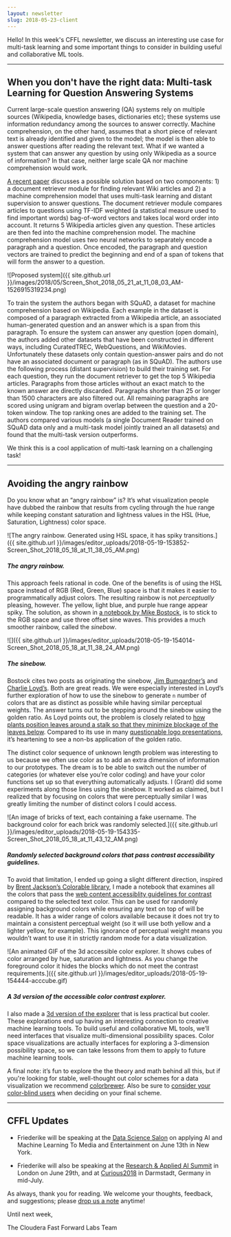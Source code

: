 ```yaml
---
layout: newsletter
slug: 2018-05-23-client
---
```


Hello! In this week's CFFL newsletter, we discuss an interesting use case for multi-task learning and some important things to consider in building useful and collaborative ML tools.

---

## When you don't have the right data: Multi-task Learning for Question Answering Systems

Current large-scale question answering (QA) systems rely on multiple sources
(Wikipedia, knowledge bases, dictionaries etc); these systems use information
redundancy among the sources to answer correctly. Machine comprehension, on the
other hand, assumes that a short piece of relevant text is already identified
and given to the model; the model is then able to answer questions after reading
the relevant text. What if we wanted a system that can answer any question by
using only Wikipedia as a source of information? In that case, neither large scale QA
nor machine comprehension would work.

[A recent paper](https://arxiv.org/abs/1704.00051) discusses a possible solution
based on two components: 1) a document retriever module for finding relevant
Wiki articles and 2) a machine comprehension model that uses multi-task learning
and distant supervision to answer questions. The document retriever module
compares articles to questions using TF-IDF weighted (a statistical measure used
to find important words) bag-of-word vectors and takes local word order into
account. It returns 5 Wikipedia articles given any question. These articles are
then fed into the machine comprehension model. The machine comprehension model
uses two neural networks to separately encode a paragraph and a question. Once
encoded, the paragraph and question vectors are trained to predict the beginning
and end of a span of tokens that will form the answer to a question.

![Proposed system]({{ site.github.url }}/images/2018/05/Screen_Shot_2018_05_21_at_11_08_03_AM-1526915319234.png)

To train the system the authors began with SQuAD, a dataset for machine
comprehension based on Wikipedia. Each example in the dataset is composed of a
paragraph extracted from a Wikipedia article, an associated human-generated
question and an answer which is a span from this paragraph. To ensure the system
can answer any question (open domain), the authors added other datasets that
have been constructed in different ways, including CuratedTREC, WebQuestions, and
WikiMovies. Unfortunately these datasets only contain question-answer pairs and
do not have an associated document or paragraph (as in SQuAD).  The authors use
the following process (distant supervision) to build their training set. For
each question, they run the document retriever to get the top 5 Wikipedia
articles. Paragraphs from those articles without an exact match to the known
answer are directly discarded.  Paragraphs shorter than 25 or longer than 1500
characters are also filtered out. All remaining paragraphs are scored using
unigram and bigram overlap between the question and a 20-token window. The top
ranking ones are added to the training set. The authors compared various models
(a single Document Reader trained on SQuAD data only and a multi-task model
jointly trained an all datasets) and found that the multi-task version
outperforms. 

We think this is a cool application of multi-task learning on a
challenging task!

---

## Avoiding the angry rainbow

Do you know what an “angry rainbow” is? It’s what visualization people have dubbed the rainbow that results from cycling through the hue range while keeping constant saturation and lightness values in the HSL (Hue, Saturation, Lightness) color space.

![The angry rainbow. Generated using HSL space, it has spiky transitions.]({{ site.github.url }}/images/editor_uploads/2018-05-19-153852-Screen_Shot_2018_05_18_at_11_38_05_AM.png)

##### The angry rainbow.

This approach feels rational in code. One of the benefits is of using the HSL space instead of RGB (Red, Green, Blue) space is that it makes it easier to programmatically adjust colors. The resulting rainbow is not *perceptually* pleasing, however. The yellow, light blue, and purple hue range appear spiky. The solution, as shown in [a notebook by Mike Bostock](https://beta.observablehq.com/@mbostock/sinebow), is to stick to the RGB space and use three offset sine waves. This provides a much smoother rainbow, called the *sinebow*.

![]({{ site.github.url }}/images/editor_uploads/2018-05-19-154014-Screen_Shot_2018_05_18_at_11_38_24_AM.png)

##### The sinebow.

Bostock cites two posts as originating the sinebow, [Jim Bumgardner’s](https://krazydad.com/tutorials/makecolors.php) and [Charlie Loyd’s](http://basecase.org/env/on-rainbows). Both are great reads. We were especially interested in Loyd’s further exploration of how to use the sinebow to generate `n` number of colors that are as distinct as possible while having similar perceptual weights. The answer turns out to be stepping around the sinebow using the golden ratio. As Loyd points out, the problem is closely related to [how plants position leaves around a stalk so that they minimize blockage of the leaves below](http://en.wikipedia.org/wiki/Phyllotaxis). Compared to its use in many [questionable logo presentations](https://www.cbsnews.com/news/pepsis-nonsensical-logo-redesign-document-1-million-for-this/), it’s heartening to see a non-bs application of the golden ratio.

The distinct color sequence of unknown length problem was interesting to us because we often use color as to add an extra dimension of information to our prototypes. The dream is to be able to switch out the number of categories (or whatever else you’re color coding) and have your color functions set up so that everything automatically adjusts. I (Grant) did some experiments along those lines using the sinebow. It worked as claimed, but I realized that by focusing on colors that were perceptually similar I was greatly limiting the number of distinct colors I could access.

![An image of bricks of text, each containing a fake username. The background color for each brick was randomly selected.]({{ site.github.url }}/images/editor_uploads/2018-05-19-154335-Screen_Shot_2018_05_18_at_11_43_12_AM.png)

##### Randomly selected background colors that pass contrast accessibility guidelines.

To avoid that limitation, I ended up going a slight different direction, inspired by [Brent Jackson’s Colorable library](http://jxnblk.com/colorable/demos/text/), I made a notebook that examines all the colors that pass the [web content accessiblity guidelines for contrast](https://www.w3.org/TR/WCAG20/#visual-audio-contrast) compared to the selected text color. This can be used for randomly assigning background colors while ensuring any text on top of will be readable. It has a wider range of colors available because it does not try to maintain a consistent perceptual weight (so it will use both yellow and a lighter yellow, for example). This ignorance of perceptual weight means you wouldn’t want to use it in strictly random mode for a data visualization.

![An animated GIF of the 3d accessible color explorer. It shows cubes of color arranged by hue, saturation and lightness. As you change the foreground color it hides the blocks which do not meet the contrast requirements.]({{ site.github.url }}/images/editor_uploads/2018-05-19-154444-acccube.gif)

##### A 3d version of the accessible color contrast explorer.

I also made a [3d version of the explorer](https://beta.observablehq.com/@grantcuster/acessible-color-contrast-explorer-3d-edition) that is less practical but cooler. These explorations end up having an interesting connection to creative machine learning tools. To build useful and collaborative ML tools, we’ll need interfaces that visualize multi-dimensional possibility spaces. Color space visualizations are actually interfaces for exploring a 3-dimension possibility space, so we can take lessons from them to apply to future machine learning tools.

A final note: it’s fun to explore the the theory and math behind all this, but if you're looking for stable, well-thought out color schemes for a data visualization we recommend [colorbrewer](http://colorbrewer2.org/). Also be sure to [consider your color-blind users](http://blog.usabilla.com/how-to-design-for-color-blindness/) when deciding on your final scheme.

---

## CFFL Updates

* Friederike will be speaking at the [Data Science Salon](https://www.eventbrite.com/e/data-science-salon-nyc-tickets-40072527007) on applying AI and Machine Learning To Media and Entertainment on June 13th in New York.

* Friederike will also be speaking at the [Research & Applied AI Summit](https://raais.co/) in London on June 29th, and at [Curious2018](https://curious2018.com/) in Darmstadt, Germany in mid-July.

As always, thank you for reading. We welcome your thoughts, feedback, and suggestions; please [drop us a note](mailto:clients@fastforwardlabs.com) anytime!

Until next week,

The Cloudera Fast Forward Labs Team
